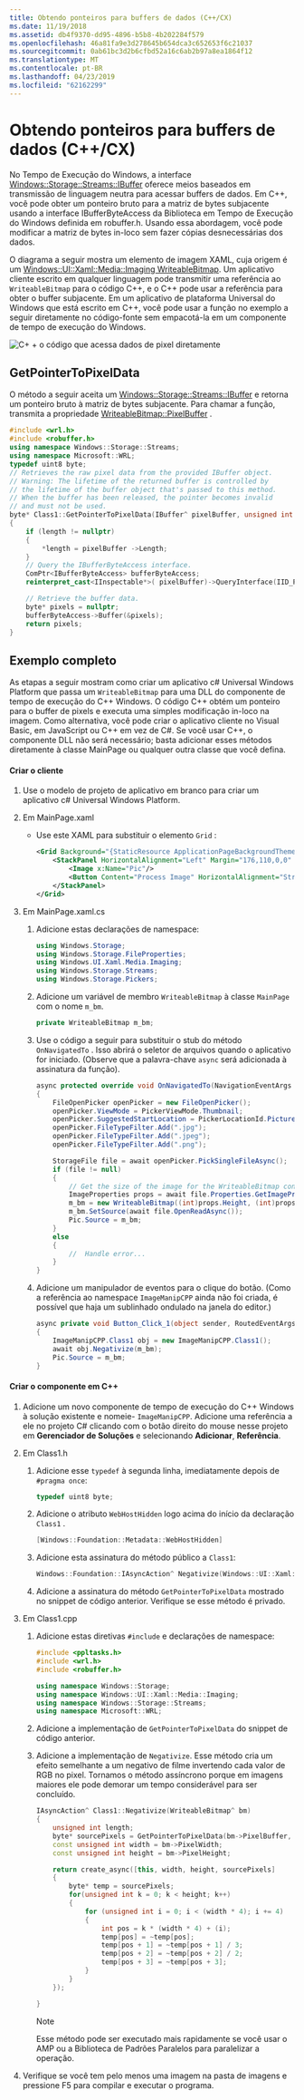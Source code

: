 ```yaml
---
title: Obtendo ponteiros para buffers de dados (C++/CX)
ms.date: 11/19/2018
ms.assetid: db4f9370-dd95-4896-b5b8-4b202284f579
ms.openlocfilehash: 46a81fa9e3d278645b654dca3c652653f6c21037
ms.sourcegitcommit: 0ab61bc3d2b6cfbd52a16c6ab2b97a8ea1864f12
ms.translationtype: MT
ms.contentlocale: pt-BR
ms.lasthandoff: 04/23/2019
ms.locfileid: "62162299"
---
```

# <a name="obtaining-pointers-to-data-buffers-ccx"></a>Obtendo ponteiros para buffers de dados (C++/CX)

No Tempo de Execução do Windows, a interface [Windows::Storage::Streams::IBuffer](/uwp/api/windows.storage.streams.ibuffer) oferece meios baseados em transmissão de linguagem neutra para acessar buffers de dados. Em C++, você pode obter um ponteiro bruto para a matriz de bytes subjacente usando a interface IBufferByteAccess da Biblioteca em Tempo de Execução do Windows definida em robuffer.h. Usando essa abordagem, você pode modificar a matriz de bytes in-loco sem fazer cópias desnecessárias dos dados.

O diagrama a seguir mostra um elemento de imagem XAML, cuja origem é um [Windows::UI::Xaml::Media::Imaging WriteableBitmap](/uwp/api/Windows.UI.Xaml.Media.Imaging.WriteableBitmap). Um aplicativo cliente escrito em qualquer linguagem pode transmitir uma referência ao `WriteableBitmap` para o código C++, e o C++ pode usar a referência para obter o buffer subjacente. Em um aplicativo de plataforma Universal do Windows que está escrito em C++, você pode usar a função no exemplo a seguir diretamente no código-fonte sem empacotá-la em um componente de tempo de execução do Windows.

![C&#43; &#43; o código que acessa dados de pixel diretamente](../cppcx/media/ibufferbyteaccessdiagram.png "C&#43; &#43; o código que acessa dados de pixel diretamente")

## <a name="getpointertopixeldata"></a>GetPointerToPixelData

O método a seguir aceita um [Windows::Storage::Streams::IBuffer](/uwp/api/windows.storage.streams.ibuffer) e retorna um ponteiro bruto à matriz de bytes subjacente. Para chamar a função, transmita a propriedade [WriteableBitmap::PixelBuffer](/uwp/api/windows.ui.xaml.media.imaging.writeablebitmap.pixelbuffer) .

```cpp
#include <wrl.h>
#include <robuffer.h>
using namespace Windows::Storage::Streams;
using namespace Microsoft::WRL;
typedef uint8 byte;
// Retrieves the raw pixel data from the provided IBuffer object.
// Warning: The lifetime of the returned buffer is controlled by
// the lifetime of the buffer object that's passed to this method.
// When the buffer has been released, the pointer becomes invalid
// and must not be used.
byte* Class1::GetPointerToPixelData(IBuffer^ pixelBuffer, unsigned int *length)
{
    if (length != nullptr)
    {
        *length = pixelBuffer ->Length;
    }
    // Query the IBufferByteAccess interface.
    ComPtr<IBufferByteAccess> bufferByteAccess;
    reinterpret_cast<IInspectable*>( pixelBuffer)->QueryInterface(IID_PPV_ARGS(&bufferByteAccess));

    // Retrieve the buffer data.
    byte* pixels = nullptr;
    bufferByteAccess->Buffer(&pixels);
    return pixels;
}
```

## <a name="complete-example"></a>Exemplo completo

As etapas a seguir mostram como criar um aplicativo c# Universal Windows Platform que passa um `WriteableBitmap` para uma DLL do componente de tempo de execução do C++ Windows. O código C++ obtém um ponteiro para o buffer de pixels e executa uma simples modificação in-loco na imagem. Como alternativa, você pode criar o aplicativo cliente no Visual Basic, em JavaScript ou C++ em vez de C#. Se você usar C++, o componente DLL não será necessário; basta adicionar esses métodos diretamente à classe MainPage ou qualquer outra classe que você defina.

#### <a name="create-the-client"></a>Criar o cliente

1. Use o modelo de projeto de aplicativo em branco para criar um aplicativo c# Universal Windows Platform.

1. Em MainPage.xaml

   - Use este XAML para substituir o elemento `Grid` :

        ```xml
        <Grid Background="{StaticResource ApplicationPageBackgroundThemeBrush}">
            <StackPanel HorizontalAlignment="Left" Margin="176,110,0,0" VerticalAlignment="Top" Width="932">
                <Image x:Name="Pic"/>
                <Button Content="Process Image" HorizontalAlignment="Stretch" VerticalAlignment="Stretch" Height="47" Click="Button_Click_1"/>
            </StackPanel>
        </Grid>
        ```

1. Em MainPage.xaml.cs

   1. Adicione estas declarações de namespace:

        ```csharp
        using Windows.Storage;
        using Windows.Storage.FileProperties;
        using Windows.UI.Xaml.Media.Imaging;
        using Windows.Storage.Streams;
        using Windows.Storage.Pickers;
        ```

   1. Adicione um variável de membro `WriteableBitmap` à classe `MainPage` com o nome `m_bm`.

        ```csharp
        private WriteableBitmap m_bm;
        ```

   1. Use o código a seguir para substituir o stub do método `OnNavigatedTo` . Isso abrirá o seletor de arquivos quando o aplicativo for iniciado. (Observe que a palavra-chave `async` será adicionada à assinatura da função).

        ```csharp
        async protected override void OnNavigatedTo(NavigationEventArgs e)
        {
            FileOpenPicker openPicker = new FileOpenPicker();
            openPicker.ViewMode = PickerViewMode.Thumbnail;
            openPicker.SuggestedStartLocation = PickerLocationId.PicturesLibrary;
            openPicker.FileTypeFilter.Add(".jpg");
            openPicker.FileTypeFilter.Add(".jpeg");
            openPicker.FileTypeFilter.Add(".png");

            StorageFile file = await openPicker.PickSingleFileAsync();
            if (file != null)
            {
                // Get the size of the image for the WriteableBitmap constructor.
                ImageProperties props = await file.Properties.GetImagePropertiesAsync();
                m_bm = new WriteableBitmap((int)props.Height, (int)props.Width);
                m_bm.SetSource(await file.OpenReadAsync());
                Pic.Source = m_bm;
            }
            else
            {
                //  Handle error...
            }
        }
        ```

   1. Adicione um manipulador de eventos para o clique do botão. (Como a referência ao namespace `ImageManipCPP` ainda não foi criada, é possível que haja um sublinhado ondulado na janela do editor.)

        ```csharp
        async private void Button_Click_1(object sender, RoutedEventArgs e)
        {
            ImageManipCPP.Class1 obj = new ImageManipCPP.Class1();
            await obj.Negativize(m_bm);
            Pic.Source = m_bm;
        }
        ```

#### <a name="create-the-c-component"></a>Criar o componente em C++

1. Adicione um novo componente de tempo de execução do C++ Windows à solução existente e nomeie- `ImageManipCPP`. Adicione uma referência a ele no projeto C# clicando com o botão direito do mouse nesse projeto em **Gerenciador de Soluções** e selecionando **Adicionar**, **Referência**.

1. Em Class1.h

   1. Adicione esse `typedef` à segunda linha, imediatamente depois de `#pragma once`:

        ```cpp
        typedef uint8 byte;
        ```

   1. Adicione o atributo `WebHostHidden` logo acima do início da declaração `Class1` .

        ```cpp
        [Windows::Foundation::Metadata::WebHostHidden]
        ```

   1. Adicione esta assinatura do método público a `Class1`:

        ```cpp
        Windows::Foundation::IAsyncAction^ Negativize(Windows::UI::Xaml::Media::Imaging::WriteableBitmap^ bm);
        ```

   1. Adicione a assinatura do método `GetPointerToPixelData` mostrado no snippet de código anterior. Verifique se esse método é privado.

1. Em Class1.cpp

   1. Adicione estas diretivas `#include` e declarações de namespace:

        ```cpp
        #include <ppltasks.h>
        #include <wrl.h>
        #include <robuffer.h>

        using namespace Windows::Storage;
        using namespace Windows::UI::Xaml::Media::Imaging;
        using namespace Windows::Storage::Streams;
        using namespace Microsoft::WRL;
        ```

   1. Adicione a implementação de `GetPointerToPixelData` do snippet de código anterior.

   1. Adicione a implementação de `Negativize`. Esse método cria um efeito semelhante a um negativo de filme invertendo cada valor de RGB no pixel. Tornamos o método assíncrono porque em imagens maiores ele pode demorar um tempo considerável para ser concluído.

        ```cpp
        IAsyncAction^ Class1::Negativize(WriteableBitmap^ bm)
        {
            unsigned int length;
            byte* sourcePixels = GetPointerToPixelData(bm->PixelBuffer, &length);
            const unsigned int width = bm->PixelWidth;
            const unsigned int height = bm->PixelHeight;

            return create_async([this, width, height, sourcePixels]
            {
                byte* temp = sourcePixels;
                for(unsigned int k = 0; k < height; k++)
                {
                    for (unsigned int i = 0; i < (width * 4); i += 4)
                    {
                        int pos = k * (width * 4) + (i);
                        temp[pos] = ~temp[pos];
                        temp[pos + 1] = ~temp[pos + 1] / 3;
                        temp[pos + 2] = ~temp[pos + 2] / 2;
                        temp[pos + 3] = ~temp[pos + 3];
                    }
                }
            });

        }
        ```

      > [!NOTE]
      > Esse método pode ser executado mais rapidamente se você usar o AMP ou a Biblioteca de Padrões Paralelos para paralelizar a operação.

1. Verifique se você tem pelo menos uma imagem na pasta de imagens e pressione F5 para compilar e executar o programa.
